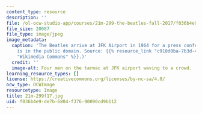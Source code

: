 ```yaml
---
content_type: resource
description: ''
file: /ol-ocw-studio-app/courses/21m-299-the-beatles-fall-2017/f036b4e9de7b6804f37690090cd9b112_21m-299f17.jpg
file_size: 20087
file_type: image/jpeg
image_metadata:
  caption: 'The Beatles arrive at JFK Airport in 1964 for a press conference. (Image
    is in the public domain. Source: {{% resource_link "c910d0ba-7b3d-41e6-8c97-ce9a9927f6cc"
    "Wikimedia Commons" %}}.)'
  credit: ''
  image-alt: Four men on the tarmac at JFK airport waving to a crowd.
learning_resource_types: []
license: https://creativecommons.org/licenses/by-nc-sa/4.0/
ocw_type: OCWImage
resourcetype: Image
title: 21m-299f17.jpg
uid: f036b4e9-de7b-6804-f376-90090cd9b112
---
```

